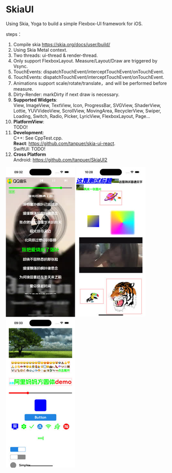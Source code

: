 # SkiaUI

Using Skia, Yoga to build a simple Flexbox-UI framework for iOS.

steps：

1. Compile skia https://skia.org/docs/user/build/
2. Using Skia Metal context.
3. Two threads: ui-thread & render-thread.
4. Only support FlexboxLayout. Measure/Layout/Draw are triggered by Vsync.
5. TouchEvents: dispatchTouchEvent/interceptTouchEvent/onTouchEvent.
6. TouchEvents: dispatchTouchEvent/interceptTouchEvent/onTouchEvent.
7. Animations support scale/rotate/translate，and will be performed before measure.
8. Dirty-Render: markDirty if next draw is necessary.
9. **Supported Widgets**:   
   View, ImageView, TextView, Icon, ProgressBar, SVGView, ShaderView, Lottie,
   YUVVideoView, ScrollView, MovingArea, RecyclerView, Swiper, Loading, Switch, Radio, Picker,
   LyricView, FlexboxLayout, Page...
10. **PlatformView**:  
   TODO!
11. **Development**:  
    C++: See CppTest.cpp.  
    **React**: https://github.com/tanpuer/skia-ui-react.  
    SwiftUI: TODO!  
12. **Cross Platform**  
    Android: https://github.com/tanpuer/SkiaUI2   

![image](https://github.com/tanpuer/HYSkiaUI-iOS/blob/main/example1.jpeg)
![image](https://github.com/tanpuer/HYSkiaUI-iOS/blob/main/example2.jpeg)
![image](https://github.com/tanpuer/HYSkiaUI-iOS/blob/main/example3.jpeg)

